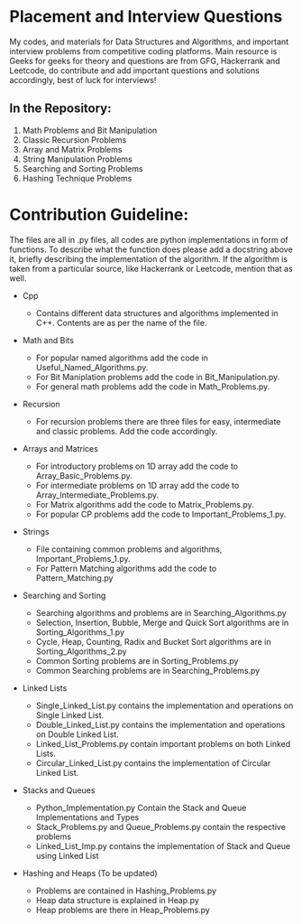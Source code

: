 # Placement and Interview Questions

My codes, and materials for Data Structures and Algorithms, and important interview problems from competitive coding platforms. Main resource is Geeks for geeks for theory and questions are from GFG, Hackerrank and Leetcode, do contribute and add important questions and solutions accordingly, best of luck for interviews!

## In the Repository:

1. Math Problems and Bit Manipulation
2. Classic Recursion Problems
3. Array and Matrix Problems
4. String Manipulation Problems
5. Searching and Sorting Problems
6. Hashing Technique Problems

# Contribution Guideline:

The files are all in .py files, all codes are python implementations in form of functions. To describe what the function does please add a docstring above it,
briefly describing the implementation of the algorithm. If the algorithm is taken from a particular source, like Hackerrank or Leetcode, mention that as well.

- Cpp
  - Contains different data structures and algorithms implemented in C++. Contents are as per the name of the file. 
 
- Math and Bits
  - For popular named algorithms add the code in Useful_Named_Algorithms.py.
  - For Bit Maniplation problems add the code in Bit_Manipulation.py.
  - For general math problems add the code in Math_Problems.py.

- Recursion
  - For recursion problems there are three files for easy, intermediate and classic problems. Add the code accordingly.

- Arrays and Matrices
  - For introductory problems on 1D array add the code to Array_Basic_Problems.py.
  - For intermediate problems on 1D array add the code to Array_Intermediate_Problems.py.
  - For Matrix algorithms add the code to Matrix_Problems.py.
  - For popular CP problems add the code to Important_Problems_1.py.

- Strings
  - File containing common problems and algorithms, Important_Problems_1.py.
  - For Pattern Matching algorithms add the code to Pattern_Matching.py

- Searching and Sorting
  - Searching algorithms and problems are in Searching_Algorithms.py
  - Selection, Insertion, Bubble, Merge and Quick Sort algorithms are in Sorting_Algorithms_1.py
  - Cycle, Heap, Counting, Radix and Bucket Sort algorithms are in Sorting_Algorithms_2.py
  - Common Sorting problems are in Sorting_Problems.py
  - Common Searching problems are in Searching_Problems.py

- Linked Lists
  - Single_Linked_List.py contains the implementation and operations on Single Linked List.
  - Double_Linked_List.py contains the implementation and operations on Double Linked List.
  - Linked_List_Problems.py contain important problems on both Linked Lists.
  - Circular_Linked_List.py contains the implementation of Circular Linked List.
  
- Stacks and Queues
  - Python_Implementation.py Contain the Stack and Queue Implementations and Types
  - Stack_Problems.py and Queue_Problems.py contain the respective problems
  - Linked_List_Imp.py contains the implementation of Stack and Queue using Linked List

- Hashing and Heaps (To be updated)
  - Problems are contained in Hashing_Problems.py
  - Heap data structure is explained in Heap.py
  - Heap problems are there in Heap_Problems.py
